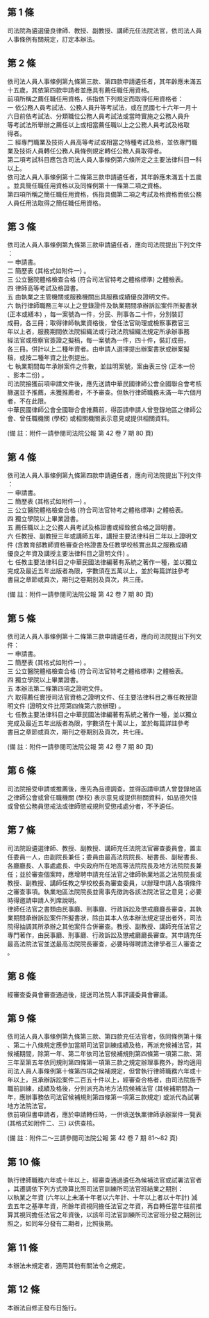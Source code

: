 第 1 條
-------
司法院為遴選優良律師、教授、副教授、講師充任法院法官，依司法人員  
人事條例有關規定，訂定本辦法。

第 2 條
-------
依司法人員人事條例第九條第三款、第四款申請遴任者，其年齡應未滿五  
十五歲，其依第四款申請者並應具有薦任職任用資格。  
前項所稱之薦任職任用資格，係指依下列規定而取得任用資格者：  
一  依公務人員考試法、公務人員升等考試法，或在民國七十六年一月十  
    六日前依考試法、分類職位公務人員考試法或當時實施之公務人員升  
    等考試法所舉辦之薦任以上或相當薦任職以上之公務人員考試及格取  
    得者。  
二  經專門職業及技術人員高等考試或相當之特種考試及格，並依專門職  
    業及技術人員轉任公務人員條例規定轉任公務人員取得者。  
第二項考試科目應包含司法人員人事條例第六條所定之主要法律科目一科  
以上。  
依司法人員人事條例第十二條第三款申請遴任者，其年齡應未滿五十五歲  
。並具簡任職任用資格以及同條例第十一條第二項之資格。  
第四項所稱之簡任職任用資格，係指具備第二項之考試及格資格而依公務  
人員任用法取得之簡任職任用資格。

第 3 條
-------
依司法人員人事條例第九條第三款申請遴任者，應向司法院提出下列文件  
：  
一  申請書。  
二  簡歷表 (其格式如附件一) 。  
三  公立醫院體格檢查合格 (符合司法官特考之體格標準) 之體檢表。  
四  律師高等考試及格證書。  
五  由執業之主管機關或服務機關出具服務成績優良證明文件。  
六  執行律師職務三年以上之登錄證件及執業期間承辦訴訟案件所擬書狀  
     (正本或繕本) ，每一案號為一件，分民、刑事各二十件，分別裝訂  
    成冊，各三冊；取得律師執業資格後，曾任法官助理或檢察事務官三  
    年以上者，服務期間依法院組織法或行政法院組織法規定所承辦事務  
    經法官或檢察官簽證之擬稿，每一案號為一件，四十件，裝訂成冊，  
    各三冊。併計以上二種年資者。由申請人選擇提出辦案書狀或辦案擬  
    稿，或按二種年資之比例提出。  
七  執業期間每年承辦案件之件數，並註明案號，案由表三份 (正本一份  
    、影本二份) 。  
司法院接獲前項申請文件後，應先送請中華民國律師公會全國聯合會考核  
篩選並予推薦，未獲推薦者，不予審查。但執行律師職務未滿一年六個月  
者，不在此限。  
中華民國律師公會全國聯合會推薦前，得函請申請人曾登錄地區之律師公  
會、曾任職機關 (學校) 或相關機關表示意見或提供相關資料。  
  
 (備      註：附件一請參閱司法院公報 第 42 卷 7 期 80 頁)

第 4 條
-------
依司法人員人事條例第九條第四款申請遴任者，應向司法院提出下列文件  
：  
一  申請書。  
二  簡歷表 (其格式如附件一) 。  
三  公立醫院體格檢查合格 (符合司法官特考之體格標準) 之體檢表。  
四  獨立學院以上畢業證書。  
五  薦任職以上之公務人員考試及格證書或經銓敘合格之證明書。  
六  任教授、副教授三年或講師五年，講授主要法律科目二年以上證明文  
    件 (含教育部教師資格審查合格證書及任教學校核實出具之服務成績  
    優良之年資及講授主要法律科目之證明文件) 。  
七  任教主要法律科目之中華民國法律編著有系統之著作一種，並以獨立  
    完成及最近五年出版者為限，字數須在五萬以上，並於每篇詳註參考  
    書目之章節或頁次，期刊之卷期別及頁次，共三冊。  
  
 (備      註：附件一請參閱司法院公報 第 42 卷 7 期 80 頁)

第 5 條
-------
依司法人員人事條例第十二條第三款申請遴任者，應向司法院提出下列文  
件：  
一  申請書。  
二  簡歷表 (其格式如附件一) 。  
三  公立醫院體格檢查合格 (符合司法官特考之體格標準) 之體檢表。  
四  獨立學院以上畢業證書。  
五  本辦法第二條第四項之證明文件。  
六  取得薦任實授司法官資格之證明文件、任主要法律科目之專任教授證  
    明文件 (證明文件比照第四條第六款辦理) 。  
七  任教主要法律科目之中華民國法律編著有系統之著作一種，並以獨立  
    完成及最近五年出版者為限，字數須在十萬以上，並於每篇詳註參考  
    書目之章節或頁次，期刊之卷期別及頁次，共七冊。  
  
 (備      註：附件一請參閱司法院公報 第 42 卷 7 期 80 頁)

第 6 條
-------
司法院接受申請或推薦後，應先為品德調查。並得函請申請人曾登錄地區  
之律師公會或曾任職機關 (學校) 表示意見或提供相關資料，如品德欠佳  
或曾依公務員懲戒法或律師懲戒規則受懲戒處分者，不予遴任。

第 7 條
-------
司法院設遴選律師、教授、副教授、講師充任法院法官審查委員會，置主  
任委員一人，由副院長兼任；委員由最高法院院長、秘書長、副秘書長、  
各廳廳長、人事處處長、中央政府所在地高等法院院長及地方法院院長兼  
任；並於審查個案時，應增聘申請充任法官之律師執業地區之法院院長或  
教授、副教授、講師任教之學校校長為審查委員，以辦理申請人各項條件  
之審查事項。執業地區法院院長並需事先徵詢各該法院法官之意見；必要  
時得邀請申請人列席說明。  
律師任法官之書類由民事廳、刑事廳、行政訴訟及懲戒廳廳長審查，其執  
業期間承辦訴訟案件所擬書狀，除由其本人依本辦法規定提出者外，司法  
院得抽調其所承辦之其他案件合併審查。教授、副教授、講師充任法官之  
專門著作，由民事廳、刑事廳、行政訴訟及懲戒廳廳長審查。其申請充任  
最高法院法官並送最高法院院長審查，必要時得聘請法律學者三人審查之  
。

第 8 條
-------
經審查委員會審查通過後，提送司法院人事評議委員會審議。

第 9 條
-------
依司法人員人事條例第九條第三款、第四款充任法官者，依同條例第十條  
、第二十八條規定應參加當期司法官訓練成績及格，再派充候補法官，其  
候補期間，除第一年、第二年依司法官候補規則第四條第一項第二款、第  
三年至第五年依同規則第四條第一項第三款之規定辦理事務外，餘均適用  
司法人員人事條例第十條第四項之候補規定，但曾執行律師職務六年或十  
年以上，且承辦訴訟案件二百五十件以上，經審查合格者，由司法院施予  
職前訓練，成績及格後，分別派充為地方法院候補法官 (其候補期間為一  
年，應辦事務依司法官候補規則第四條第一項第三款規定) 或派代為試署  
地方法院法官。  
依前項但書申請者，應於申請轉任時，一併填送執業律師承辦案件一覽表  
 (其格式如附件二、三) 以供查核。  
  
(備      註：附件二～三請參閱司法院公報 第 42 卷 7 期 81～82 頁)

第 10 條
--------
執行律師職務六年或十年以上，經審查通過遴任為候補法官或試署法官者  
，其遷調依下列方式換算比照司法官訓練所司法官班結業之期別：  
以執業之年資 (六年以上未滿十年者以六年計、十年以上者以十年計) 減  
去五年之基準年資，所餘年資視同擔任法官之年資，再自轉任當年往前推  
算其視同擔任法官之年資後，以該年司法官訓練所司法官班分發之期別比  
照之，如同年分發有二期者，比照後期。

第 11 條
--------
本辦法未規定者，適用其他有關法令之規定。

第 12 條
--------
本辦法自修正發布日施行。

